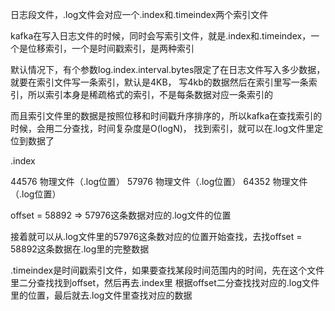 
日志段文件，.log文件会对应一个.index和.timeindex两个索引文件

kafka在写入日志文件的时候，同时会写索引文件，就是.index和.timeindex，一个是位移索引，一个是时间戳索引，是两种索引

默认情况下，有个参数log.index.interval.bytes限定了在日志文件写入多少数据，就要在索引文件写一条索引，默认是4KB，
写4kb的数据然后在索引里写一条索引，所以索引本身是稀疏格式的索引，不是每条数据对应一条索引的

而且索引文件里的数据是按照位移和时间戳升序排序的，所以kafka在查找索引的时候，会用二分查找，时间复杂度是O(logN)，
找到索引，就可以在.log文件里定位到数据了

.index

44576 物理文件（.log位置）
57976 物理文件（.log位置）
64352 物理文件（.log位置）

offset = 58892 => 57976这条数据对应的.log文件的位置

接着就可以从.log文件里的57976这条数对应的位置开始查找，去找offset = 58892这条数据在.log里的完整数据

.timeindex是时间戳索引文件，如果要查找某段时间范围内的时间，先在这个文件里二分查找找到offset，然后再去.index里
根据offset二分查找找对应的.log文件里的位置，最后就去.log文件里查找对应的数据


